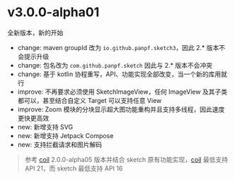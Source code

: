 # v3.0.0-alpha01

全新版本，新的开始

* change: maven groupId 改为 `io.github.panpf.sketch3`，因此 2.\* 版本不会提示升级
* change: 包名改为 `com.github.panpf.sketch` 因此与 2.\* 版本不会冲突
* change: 基于 kotlin 协程重写，API、功能实现全部改变，当一个新的库用就行
* improve: 不再要求必须使用 SketchImageView，任何 ImageView 及其子类都可以，甚至结合自定义 Target 可以支持任意 View
* improve: Zoom 模块的分块显示超大图功能重构并且支持多线程，因此速度更快更高效
* new: 新增支持 SVG
* new: 新增支持 Jetpack Compose
* new: 支持拦截请求和图片解码

> 参考 [coil] 2.0.0-alpha05 版本并结合 sketch 原有功能实现，[coil] 最低支持 API 21，而 sketch 最低支持 API 16


[coil]: https://github.com/coil-kt/coil
